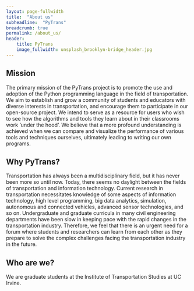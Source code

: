 ```yaml
---
layout: page-fullwidth
title:  "About us"
subheadline:  "PyTrans"
breadcrumb: true
permalink: /about_us/
header:
    title: PyTrans
    image_fullwidth: unsplash_brooklyn-bridge_header.jpg
---
```

<h2> Mission</h2>

The primary mission of the PyTrans project is to promote the use and adoption of the Python programming language in the field of transportation. We aim to establish and grow a community of students and educators with diverse interests in transportation, and encourage them to participate in our open-source project. We intend to serve as a resource for users who wish to see how the algorithms and tools they learn about in their classrooms work ‘under the hood’. We believe that a more profound understanding is achieved when we can compare and visualize the performance of various tools and techniques ourselves, ultimately leading to writing our own programs.

<h2> Why PyTrans?</h2>

Transportation has always been a multidisciplinary field, but it has never been more so until now. Today, there seems no daylight between the fields of transportation and information technology. Current research in transportation necessitates knowledge of some aspects of information technology, high level programming, big data analytics, simulation, autonomous and connected vehicles, advanced sensor technologies, and so on. Undergraduate and graduate curricula in many civil engineering departments have been slow in keeping pace with the rapid changes in the transportation industry. Therefore, we feel that there is an urgent need for a forum where students and researchers can learn from each other as they prepare to solve the complex challenges facing the transportation industry in the future. 

<h2> Who are we?</h2>

We are graduate students at the Institute of Transportation Studies at UC Irvine.
